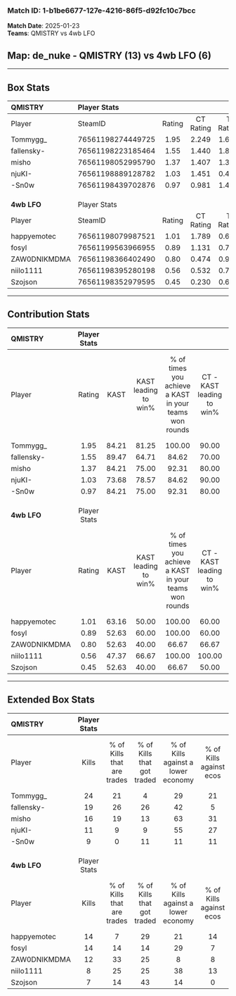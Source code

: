 ### Match ID: 1-b1be6677-127e-4216-86f5-d92fc10c7bcc  
**Match Date**: 2025-01-23  
**Teams**: QMISTRY vs 4wb LFO  

## **Map**: de_nuke - QMISTRY (13) vs 4wb LFO (6)  
---  

## Box Stats  

| **QMISTRY**  | Player Stats      |        |           |          |       |       |       |         |        |      |     |
| :- | :- | :-: | :-: | :-: | :-: | :-: | :-: | :-: | :-: | :-: | :-: |
| Player       | SteamID           | Rating | CT Rating | T Rating | KAST  |  ADR  | Kills | Assists | Deaths | K/D  | HS% |
| Tommygg_     | 76561198274449725 |  1.95  |   2.249   |  1.674   | 84.21 | 122.7 |  24   |    3    |   8    | 3.00 | 75  |
| fallensky-   | 76561198223185464 |  1.55  |   1.440   |  1.827   | 89.47 | 85.6  |  19   |    2    |   11   | 1.73 | 52  |
| misho        | 76561198052995790 |  1.37  |   1.407   |  1.372   | 84.21 | 85.1  |  16   |    5    |   12   | 1.33 | 50  |
| njuKI-       | 76561198889128782 |  1.03  |   1.451   |  0.467   | 73.68 | 78.2  |  11   |    8    |   13   | 0.85 | 45  |
| -Sn0w        | 76561198439702876 |  0.97  |   0.981   |  1.485   | 84.21 | 54.0  |   9   |    4    |   11   | 0.82 | 22  |
|              |                   |        |           |          |       |       |       |         |        |      |     |
|              |                   |        |           |          |       |       |       |         |        |      |     |
|              |                   |        |           |          |       |       |       |         |        |      |     |
| **4wb LFO**  | Player Stats      |        |           |          |       |       |       |         |        |      |     |
| Player       | SteamID           | Rating | CT Rating | T Rating | KAST  |  ADR  | Kills | Assists | Deaths | K/D  | HS% |
| happyemotec  | 76561198079987521 |  1.01  |   1.789   |  0.602   | 63.16 | 76.3  |  14   |    0    |   14   | 1.00 | 85  |
| fosyl        | 76561199563966955 |  0.89  |   1.131   |  0.796   | 52.63 | 84.4  |  14   |    3    |   17   | 0.82 | 64  |
| ZAW0DNIKMDMA | 76561198366402490 |  0.80  |   0.474   |  0.994   | 52.63 | 77.4  |  12   |    2    |   16   | 0.75 | 25  |
| niilo1111    | 76561198395280198 |  0.56  |   0.532   |  0.734   | 47.37 | 55.4  |   8   |    1    |   14   | 0.57 | 50  |
| Szojson      | 76561198352979595 |  0.45  |   0.230   |  0.665   | 52.63 | 56.0  |   7   |    2    |   18   | 0.39 | 57  |
---  

## Contribution Stats  

| **QMISTRY**  | Player Stats |       |                      |                                                        |                           |                                                             |                          |                                                            |
| :- | :-: | :-: | :-: | :-: | :-: | :-: | :-: | :-: |
| Player       |    Rating    | KAST  | KAST leading to win% | % of times you achieve a KAST in your teams won rounds | CT - KAST leading to win% | CT - % of times you achieve a KAST in your teams won rounds | T - KAST leading to win% | T - % of times you achieve a KAST in your teams won rounds |
| Tommygg_     |     1.95     | 84.21 |        81.25         |                         100.00                         |           90.00           |                           100.00                            |          66.67           |                           100.00                           |
| fallensky-   |     1.55     | 89.47 |        64.71         |                         84.62                          |           70.00           |                            77.78                            |          57.14           |                           100.00                           |
| misho        |     1.37     | 84.21 |        75.00         |                         92.31                          |           80.00           |                            88.89                            |          66.67           |                           100.00                           |
| njuKI-       |     1.03     | 73.68 |        78.57         |                         84.62                          |           90.00           |                           100.00                            |          50.00           |                           50.00                            |
| -Sn0w        |     0.97     | 84.21 |        75.00         |                         92.31                          |           80.00           |                            88.89                            |          66.67           |                           100.00                           |
|              |              |       |                      |                                                        |                           |                                                             |                          |                                                            |
|              |              |       |                      |                                                        |                           |                                                             |                          |                                                            |
|              |              |       |                      |                                                        |                           |                                                             |                          |                                                            |
| **4wb LFO**  | Player Stats |       |                      |                                                        |                           |                                                             |                          |                                                            |
| Player       |    Rating    | KAST  | KAST leading to win% | % of times you achieve a KAST in your teams won rounds | CT - KAST leading to win% | CT - % of times you achieve a KAST in your teams won rounds | T - KAST leading to win% | T - % of times you achieve a KAST in your teams won rounds |
| happyemotec  |     1.01     | 63.16 |        50.00         |                         100.00                         |           60.00           |                           100.00                            |          42.86           |                           100.00                           |
| fosyl        |     0.89     | 52.63 |        60.00         |                         100.00                         |           60.00           |                           100.00                            |          60.00           |                           100.00                           |
| ZAW0DNIKMDMA |     0.80     | 52.63 |        40.00         |                         66.67                          |           66.67           |                            66.67                            |          28.57           |                           66.67                            |
| niilo1111    |     0.56     | 47.37 |        66.67         |                         100.00                         |          100.00           |                           100.00                            |          50.00           |                           100.00                           |
| Szojson      |     0.45     | 52.63 |        40.00         |                         66.67                          |           50.00           |                            33.33                            |          37.50           |                           100.00                           |
---  

## Extended Box Stats  

| **QMISTRY**  | Player Stats |                            |                            |                                    |                         |                              |                                 |        |                             |                                     |                          |                               |                            |
| :- | :-: | :-: | :-: | :-: | :-: | :-: | :-: | :-: | :-: | :-: | :-: | :-: | :-: |
| Player       |    Kills     | % of Kills that are trades | % of Kills that got traded | % of Kills against a lower economy | % of Kills against ecos | % of Kills that are flawless | % of Kills that are close duels | Deaths | % of Deaths that get traded | % of Deaths against a lower economy | % of Deaths against ecos | % of Deaths that are flawless | % of Deaths that are close |
| Tommygg_     |      24      |             21             |             4              |                 29                 |           21            |              88              |                0                |   8    |             38              |                 38                  |            0             |              38               |             13             |
| fallensky-   |      19      |             26             |             26             |                 42                 |            5            |              58              |               16                |   11   |              9              |                 27                  |            18            |              82               |             0              |
| misho        |      16      |             19             |             13             |                 63                 |           31            |              75              |                0                |   12   |              8              |                 25                  |            0             |              42               |             8              |
| njuKI-       |      11      |             9              |             9              |                 55                 |           27            |              73              |                0                |   13   |             15              |                  8                  |            0             |              69               |             15             |
| -Sn0w        |      9       |             0              |             11             |                 11                 |           11            |              67              |               11                |   11   |             64              |                 36                  |            0             |              82               |             9              |
|              |              |                            |                            |                                    |                         |                              |                                 |        |                             |                                     |                          |                               |                            |
|              |              |                            |                            |                                    |                         |                              |                                 |        |                             |                                     |                          |                               |                            |
|              |              |                            |                            |                                    |                         |                              |                                 |        |                             |                                     |                          |                               |                            |
| **4wb LFO**  | Player Stats |                            |                            |                                    |                         |                              |                                 |        |                             |                                     |                          |                               |                            |
| Player       |    Kills     | % of Kills that are trades | % of Kills that got traded | % of Kills against a lower economy | % of Kills against ecos | % of Kills that are flawless | % of Kills that are close duels | Deaths | % of Deaths that get traded | % of Deaths against a lower economy | % of Deaths against ecos | % of Deaths that are flawless | % of Deaths that are close |
| happyemotec  |      14      |             7              |             29             |                 21                 |           14            |              57              |               14                |   14   |              7              |                 14                  |            0             |              93               |             0              |
| fosyl        |      14      |             14             |             14             |                 29                 |            7            |              57              |                7                |   17   |             12              |                 12                  |            6             |              88               |             6              |
| ZAW0DNIKMDMA |      12      |             33             |             25             |                 8                  |            8            |              92              |                8                |   16   |              6              |                  6                  |            0             |              81               |             13             |
| niilo1111    |      8       |             25             |             25             |                 38                 |           13            |              50              |               13                |   14   |             29              |                 14                  |            7             |              64               |             0              |
| Szojson      |      7       |             14             |             43             |                 14                 |            0            |              57              |                0                |   18   |             11              |                 17                  |            6             |              61               |             6              |

